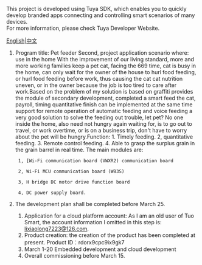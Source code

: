 This project is developed using Tuya SDK, which enables you to quickly develop 
branded apps connecting and controlling smart scenarios of many devices.        
For more information, please check Tuya Developer Website.

[English](README.md)|[中文](README_CN.md)


1. Program title: Pet feeder
Second, project application scenario where: use in the home With the improvement of our living standard, more and more working families keep a pet cat, facing the 669 time, cat is busy in the home, can only wait for the owner of the house to hurl food feeding, or hurl food feeding before work, thus causing the cat cat nutrition uneven, or in the owner because the job is too tired to care after work.Based on the problem of my solution is based on graffiti provides the module of secondary development, completed a smart feed the cat, payroll, timing quantitative finish can be implemented at the same time support for remote operation of automatic feeding and voice feeding a very good solution to solve the feeding out trouble, let pet? No one inside the home, also need not hungry again waiting for, is to go out to travel, or work overtime, or is on a business trip, don't have to worry about the pet will be hungry.Function:
       1. Timely feeding.
       2, quantitative feeding.
       3. Remote control feeding.
       4. Able to grasp the surplus grain in the grain barrel in real time.
The main modules are:

        1, [Wi-Fi communication board (VWXR2) communication board

        2, Wi-Fi MCU communication board (WB3S)

        3, H bridge DC motor drive function board

        4, DC power supply board.

3. The development plan shall be completed before March 25.

    1) Application for a cloud platform account: As I am an old user of Tuo Smart, the account information I omitted in this step is: lixiaolong7223@126.com.
    2) Product creation: the creation of the product has been completed at present. Product  ID：rdorx9cpc9ix9gk7
    2) March 1-20 Embedded development and cloud development
    3) Overall commissioning before March 15.
